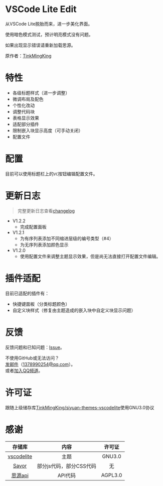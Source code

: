 # VSCode Lite Edit

从VSCode Lite脱胎而来，进一步美化界面。

使用暗色模式测试，预计明亮模式没有问题。

如果出现显示错误请重新加载思源。

原作者：[TinkMingKing](https://github.com/TinkMingKing)

# 特性

- 各级标题样式（进一步调整）
- 微调布局及配色
- 个性化改动
- 调整代码块
- 表格显示效果
- 适配部分插件
- 限制嵌入块显示高度（可手动关闭）
- 配置文件

# 配置

目前可以使用标题栏上的`VC`按钮编辑配置文件。

# 更新日志

> 完整更新日志查看[changelog](https://github.com/lingfengyu-dreaming/siyuan-vscodelite-edit/blob/main/changelog.md)

- V1.2.2
  - 完成配置面板
- V1.2.1
  - 为有序列表添加不同缩进层级的编号类型（#4）
  - 为无序列表添加颜色显示
- V1.2.0
  - 使用配置文件来调整主题显示效果，但是尚无法直接打开配置文件编辑。

# 插件适配

目前已适配的插件有：

- 快捷键面板（分类标题颜色）
- 自定义块样式（修复由主题造成的嵌入块中自定义块显示问题）

# 反馈

反馈问题和已知问题：[Issue](https://github.com/lingfengyu-dreaming/siyuan-vscodelite-edit/issues)。

不使用GitHub或无法访问？  
[发邮件](mailto:1378990254@qq.com)（1378990254@qq.com）。  
或者[加入QQ频道](https://pd.qq.com/s/7uxvabgbp)。

# 许可证

跟随上级储存库[TinkMingKing/siyuan-themes-vscodelite](https://github.com/TinkMingKing/siyuan-themes-vscodelite)使用GNU3.0协议

# 感谢

|                                  存储库                                   |          内容           | 许可证  |
| :-----------------------------------------------------------------------: | :---------------------: | :-----: |
|  [vscodelite](https://github.com/TinkMingKing/siyuan-themes-vscodelite)   |          主题           | GNU3.0  |
|         [Savor](https://github.com/royc01/notion-theme/tree/main)         | 部分js代码，部分CSS代码 |   无    |
| [思源api](https://github.com/siyuan-note/siyuan/blob/master/API_zh_CN.md) |         API代码         | AGPL3.0 |